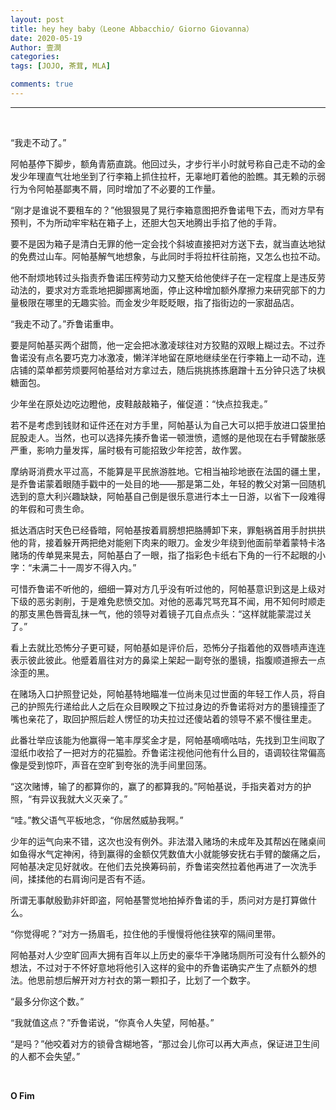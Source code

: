 ```yaml
---
layout: post
title: hey hey baby（Leone Abbacchio/ Giorno Giovanna）
date: 2020-05-19
Author: 壹澗
categories: 
tags: [JOJO, 茶茸, MLA]

comments: true
--- 
```


***

<br/>

“我走不动了。”

阿帕基停下脚步，额角青筋直跳。他回过头，才步行半小时就号称自己走不动的金发少年理直气壮地坐到了行李箱上抓住拉杆，无辜地盯着他的脸瞧。其无赖的示弱行为令阿帕基鄙夷不屑，同时增加了不必要的工作量。

“刚才是谁说不要租车的？”他狠狠晃了晃行李箱意图把乔鲁诺甩下去，而对方早有预判，不为所动牢牢粘在箱子上，还胆大包天地腾出手掐了他的手背。

要不是因为箱子是清白无罪的他一定会找个斜坡直接把对方送下去，就当直达地狱的免费过山车。阿帕基解气地想象，与此同时手将拉杆往前拖，又怎么也拉不动。

他不耐烦地转过头指责乔鲁诺压榨劳动力又整天给他使绊子在一定程度上是违反劳动法的，要求对方乖乖地把脚挪离地面，停止这种增加额外摩擦力来研究部下的力量极限在哪里的无趣实验。而金发少年眨眨眼，指了指街边的一家甜品店。

“我走不动了。”乔鲁诺重申。

要是阿帕基买两个甜筒，他一定会把冰激凌球往对方狡黠的双眼上糊过去。不过乔鲁诺没有点名要巧克力冰激凌，懒洋洋地留在原地继续坐在行李箱上一动不动，连店铺的菜单都劳烦要阿帕基给对方拿过去，随后挑挑拣拣磨蹭十五分钟只选了块枫糖面包。

少年坐在原处边吃边瞪他，皮鞋敲敲箱子，催促道：“快点拉我走。”

若不是考虑到钱财和证件还在对方手里，阿帕基认为自己大可以把手放进口袋里拍屁股走人。当然，也可以选择先揍乔鲁诺一顿泄愤，遗憾的是他现在右手臂酸胀感严重，影响力量发挥，届时极有可能招致少年挖苦，故作罢。

摩纳哥消费水平过高，不能算是平民旅游胜地。它相当袖珍地嵌在法国的疆土里，是乔鲁诺蒙着眼随手戳中的一处目的地——那是第二处，年轻的教父对第一回随机选到的意大利兴趣缺缺，阿帕基自己倒是很乐意进行本土一日游，以省下一段难得的年假和可贵生命。

抵达酒店时天色已经昏暗，阿帕基按着肩膀想把胳膊卸下来，罪魁祸首用手肘拱拱他的背，接着躲开两把绝对能剜下肉来的眼刀。金发少年绕到他面前举着蒙特卡洛赌场的传单晃来晃去，阿帕基白了一眼，指了指彩色卡纸右下角的一行不起眼的小字：“未满二十一周岁不得入内。”

可惜乔鲁诺不听他的，细细一算对方几乎没有听过他的，阿帕基意识到这是上级对下级的恶劣剥削，于是难免悲愤交加。对他的恶毒咒骂充耳不闻，用不知何时顺走的那支黑色唇膏乱抹一气，他的领导对着镜子兀自点点头：“这样就能蒙混过关了。”

看上去就比恐怖分子更可疑，阿帕基如是评价后，恐怖分子指着他的双唇啧声连连表示彼此彼此。他蹙着眉往对方的鼻梁上架起一副夸张的墨镜，指腹顺道擦去一点涂歪的黑。

在赌场入口护照登记处，阿帕基特地瞄准一位尚未见过世面的年轻工作人员，将自己的护照先行递给此人之后在众目睽睽之下拉过身边的乔鲁诺将对方的墨镜撞歪了嘴也亲花了，取回护照后趁人愣怔的功夫拉过还傻站着的领导不紧不慢往里走。

此番壮举应该能为他赢得一笔丰厚奖金才是，阿帕基嘀嘀咕咕，先找到卫生间取了湿纸巾收拾了一把对方的花猫脸。乔鲁诺注视他问他有什么目的，语调较往常偏高像是受到惊吓，声音在空旷到夸张的洗手间里回荡。

“这次赌博，输了的都算你的，赢了的都算我的。”阿帕基说，手指夹着对方的护照，“有异议我就大义灭亲了。”

“哇。”教父语气平板地念，“你居然威胁我啊。”

少年的运气向来不错，这次也没有例外。非法潜入赌场的未成年及其帮凶在赌桌间如鱼得水气定神闲，待到赢得的金额仅凭数值大小就能够安抚右手臂的酸痛之后，阿帕基决定见好就收。在他们去兑换筹码前，乔鲁诺突然拉着他再进了一次洗手间，揉揉他的右肩询问是否有不适。

所谓无事献殷勤非奸即盗，阿帕基警觉地拍掉乔鲁诺的手，质问对方是打算做什么。

“你觉得呢？”对方一扬眉毛，拉住他的手慢慢将他往狭窄的隔间里带。

阿帕基对人少空旷回声大拥有百年以上历史的豪华干净赌场厕所可没有什么额外的想法，不过对于不怀好意地将他引入这样的瓮中的乔鲁诺确实产生了点额外的想法。他思前想后解开对方衬衣的第一颗扣子，比划了一个数字。

“最多分你这个数。”

“我就值这点？”乔鲁诺说，“你真令人失望，阿帕基。”

“是吗？”他咬着对方的锁骨含糊地答，“那过会儿你可以再大声点，保证进卫生间的人都不会失望。”


<br/>

**O Fim**